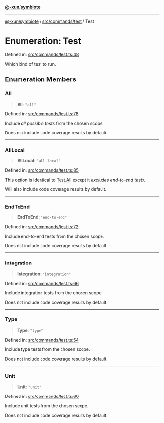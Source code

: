 [**@-xun/symbiote**](../../../../README.md)

***

[@-xun/symbiote](../../../../README.md) / [src/commands/test](../README.md) / Test

# Enumeration: Test

Defined in: [src/commands/test.ts:48](https://github.com/Xunnamius/symbiote/blob/03c423f753693df61565a1f49d80cc0f6cc503f1/src/commands/test.ts#L48)

Which kind of test to run.

## Enumeration Members

### All

> **All**: `"all"`

Defined in: [src/commands/test.ts:78](https://github.com/Xunnamius/symbiote/blob/03c423f753693df61565a1f49d80cc0f6cc503f1/src/commands/test.ts#L78)

Include _all possible tests_ from the chosen scope.

Does not include code coverage results by default.

***

### AllLocal

> **AllLocal**: `"all-local"`

Defined in: [src/commands/test.ts:85](https://github.com/Xunnamius/symbiote/blob/03c423f753693df61565a1f49d80cc0f6cc503f1/src/commands/test.ts#L85)

This option is identical to [Test.All](Test.md#all) except it _excludes end-to-end
tests_.

Will also include code coverage results by default.

***

### EndToEnd

> **EndToEnd**: `"end-to-end"`

Defined in: [src/commands/test.ts:72](https://github.com/Xunnamius/symbiote/blob/03c423f753693df61565a1f49d80cc0f6cc503f1/src/commands/test.ts#L72)

Include end-to-end tests from the chosen scope.

Does not include code coverage results by default.

***

### Integration

> **Integration**: `"integration"`

Defined in: [src/commands/test.ts:66](https://github.com/Xunnamius/symbiote/blob/03c423f753693df61565a1f49d80cc0f6cc503f1/src/commands/test.ts#L66)

Include integration tests from the chosen scope.

Does not include code coverage results by default.

***

### Type

> **Type**: `"type"`

Defined in: [src/commands/test.ts:54](https://github.com/Xunnamius/symbiote/blob/03c423f753693df61565a1f49d80cc0f6cc503f1/src/commands/test.ts#L54)

Include type tests from the chosen scope.

Does not include code coverage results by default.

***

### Unit

> **Unit**: `"unit"`

Defined in: [src/commands/test.ts:60](https://github.com/Xunnamius/symbiote/blob/03c423f753693df61565a1f49d80cc0f6cc503f1/src/commands/test.ts#L60)

Include unit tests from the chosen scope.

Does not include code coverage results by default.
